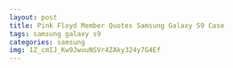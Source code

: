 ```yaml
---
layout: post
title: Pink Floyd Member Quotes Samsung Galaxy S9 Case
tags: samsung galaxy s9
categories: samsung
img: 1Z_cmIJ_Kw9JwuuNSVr4ZAky324y7G4Ef
---
```


